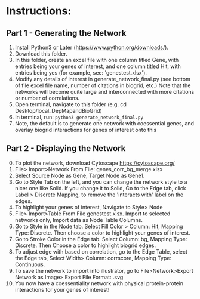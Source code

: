 # **Instructions:**
## **Part 1 - Generating the Network**
1) Install Python3 or Later (https://www.python.org/downloads/).
2) Download this folder.
3) In this folder, create an excel file with one column titled Gene, with entries being your genes of interest, 
   and one column titled Hit, with entries being yes (for example, see: 'genestest.xlsx'). 
4) Modify any details of interest in generate_network_final.py (see bottom of file excel file name, number of citations in biogrid, etc.) 
   Note that the networks will become quite large and interconnected with more citations or number of correlations.
5) Open terminal, navigate to this folder (e.g. cd Desktop/local_DepMapandBioGrid)
6) In terminal, run:  `python3 generate_network_final.py`
7) Note, the default is to generate one network with coessential genes, and overlay biogrid interactions for genes of interest onto this

## **Part 2 - Displaying the Network**
0) To plot the network, download Cytoscape https://cytoscape.org/
1) File> Import>Network From File: genes_corr_bg_merge.xlsx
2) Select Source Node as Gene, Target Node as Gene1.
3) Go to Style Tab on the left, and you can change the network style to a nicer one like Solid.
 If you change it to Solid, Go to the Edge tab, click Label > Discrete Mapping, to remove the 'interacts with' label on the edges.
4) To highlight your genes of interest, Navigate to Style> Node
5) File> Import>Table From File genestest.xlsx. Import to selected networks only, Import data as Node Table Columns.
6) Go to Style in the Node tab. Select Fill Color > Column: Hit, Mapping Type: Discrete. Then choose a color to highlight your genes of interest.
7) Go to Stroke Color in the Edge tab. Select Column: bg, Mapping Type: Discrete. Then Choose a color to highlight biogrid edges.
8) To adjust edge with based on correlation, go to the Edge Table, select the Edge tab, Select Width> Column: corrscore, Mapping Type: Continuous.
9) To save the network to import into illustrator, go to File>Network>Export Network as Image> Export File Format: .svg
10) You now have a coessentiality network with physical protein-protein interactions for your genes of interest! 
